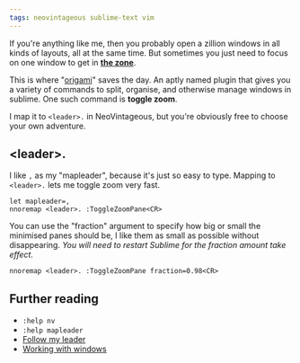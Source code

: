 ```yaml
---
tags: neovintageous sublime-text vim
---
```


If you're anything like me, then you probably open a zillion windows in all kinds of layouts, all at the same time. But sometimes you just need to focus on one window to get in **[the zone](https://www.brainpickings.org/2014/12/05/peter-turchi-a-muse-a-maze-book-flow/)**.

This is where "[origami](https://packagecontrol.io/packages/Origami)" saves the day. An aptly named plugin that gives you a variety of commands to split, organise, and otherwise manage windows in sublime. One such command is **toggle zoom**.

I map it to `<leader>.` in NeoVintageous, but you're obviously free to choose your own adventure.

## \<leader\>.

I like `,` as my "mapleader", because it's just so easy to type. Mapping to `<leader>.` lets me toggle zoom very fast.

```viml
let mapleader=,
nnoremap <leader>. :ToggleZoomPane<CR>
```

You can use the "fraction" argument to specify how big or small the minimised panes should be, I like them as small as possible without disappearing. *You will need to restart Sublime for the fraction amount take effect.*

```viml
nnoremap <leader>. :ToggleZoomPane fraction=0.98<CR>
```

## Further reading

* `:help nv`
* `:help mapleader`
* [Follow my leader](http://vimcasts.org/blog/2014/02/follow-my-leader/)
* [Working with windows](http://vimcasts.org/episodes/working-with-windows/)
